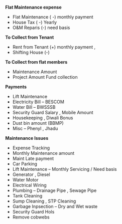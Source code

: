 **Flat Maintenance expense**
- Flat Maintenance ( -) monthly payment
- House Tax ( -) Yearly 
- O&M Reparis (-) need basis 

**To Collect from Tenant**
- Rent from Tenant (+) monthly payment , 
- Shifting House (-) 

**To Collect from flat members**
- Maintenance Amount 
- Project Amount Fund collection

**Payments**
- Lift Maintenance 
- Electricity Bill – BESCOM
- Water Bill – BWSSSB
- Security Guard Salary , Mobile Amount
- Housekeeping , Diwali Bonus
- Dust bin amount (BBMP)
- Misc – Phenyl , Jhadu

**Maintenance Issues**
- Expense Tracking
- Monthly Maintenance amount
- Maint Late payment
- Car Parking
- Lift Maintenance – Monthly Servicing / Need basis
- Generator , Diesel 
- Water Motor
- Electrical Wiring 
- Plumbing – Drainage Pipe , Sewage Pipe
- Tank Cleaning 
- Sump Cleaning , STP Cleaning 
- Garbage Inpsection – Dry and Wet waste 
- Security Guard Hols
- Remove cobwebs


